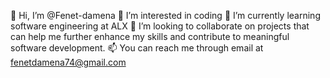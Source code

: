 👋 Hi, I’m @Fenet-damena
👀 I’m interested in coding
🌱 I’m currently learning software engineering at ALX
💞️ I’m looking to collaborate on projects that can help me further enhance my skills and contribute to meaningful software development.
📫 You can reach me through email at fenetdamena74@gmail.com

<!---
Fenet-damena/Fenet-damena is a ✨ special ✨ repository because its `README.md` (this file) appears on your GitHub profile.
You can click the Preview link to take a look at your changes.
--->
